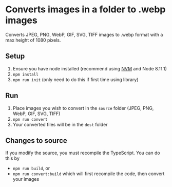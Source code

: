 # Converts images in a folder to .webp images

Converts JPEG, PNG, WebP, GIF, SVG, TIFF images to .webp format with a max height of 1080 pixels.

## Setup

1.  Ensure you have node installed (recommend using [NVM](https://github.com/creationix/nvm) and Node 8.11.1)
2.  `npm install`
3.  `npm run init` (only need to do this if first time using library)

## Run

1.  Place images you wish to convert in the `source` folder (JPEG, PNG, WebP, GIF, SVG, TIFF)
2.  `npm run convert`
3.  Your converted files will be in the `dest` folder

## Changes to source

If you modify the source, you must recompile the TypeScript. You can do this by

-   `npm run build`, or
-   `npm run convert:build` which will first recompile the code, then convert your images
